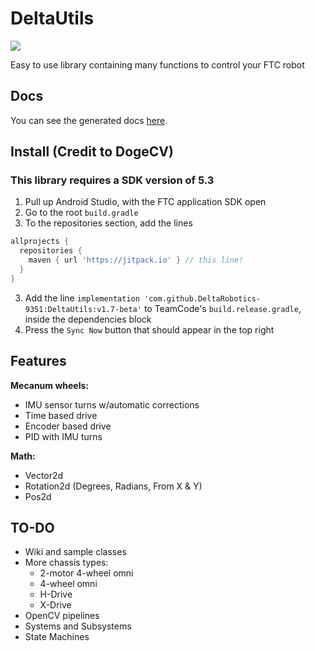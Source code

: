 # DeltaUtils
[![](https://jitpack.io/v/DeltaRobotics-9351/DeltaDrive.svg)](https://jitpack.io/#DeltaRobotics-9351/DeltaDrive)

Easy to use library containing many functions to control your FTC robot

## Docs
You can see the generated docs [here](https://deltarobotics-9351.github.io/DeltaUtils/ "DeltaUtils Docs").

## Install (Credit to DogeCV)
### This library requires a SDK version of 5.3
1. Pull up Android Studio, with the FTC application SDK open
2. Go to the root `build.gradle`
3. To the repositories section, add the lines 
```groovy
allprojects {
  repositories {
    maven { url 'https://jitpack.io' } // this line!
  }
}
```
3. Add the line `implementation 'com.github.DeltaRobotics-9351:DeltaUtils:v1.7-beta'` to TeamCode's `build.release.gradle`, inside the dependencies block
7. Press the `Sync Now` button that should appear in the top right

## Features
 
**Mecanum wheels:**
   - IMU sensor turns w/automatic corrections
   - Time based drive
   - Encoder based drive
   - PID with IMU turns
   
**Math:**
   - Vector2d 
   - Rotation2d (Degrees, Radians, From X & Y)
   - Pos2d
   
## TO-DO
   - Wiki and sample classes
   - More chassis types:
      - 2-motor 4-wheel omni
      - 4-wheel omni
      - H-Drive 
      - X-Drive 
   - OpenCV pipelines
   - Systems and Subsystems
   - State Machines
